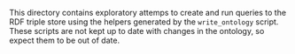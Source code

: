 This directory contains exploratory attemps to create and run queries to the RDF
triple store using the helpers generated by the `write_ontology` script.  These
scripts are not kept up to date with changes in the ontology, so expect them to
be out of date.

